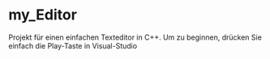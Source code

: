 # my_Editor

Projekt für einen einfachen Texteditor in C++. Um zu beginnen, drücken Sie einfach die Play-Taste in Visual-Studio
